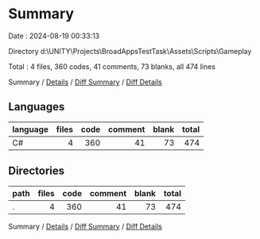 # Summary

Date : 2024-08-19 00:33:13

Directory d:\\UNITY\\Projects\\BroadAppsTestTask\\Assets\\Scripts\\Gameplay

Total : 4 files,  360 codes, 41 comments, 73 blanks, all 474 lines

Summary / [Details](details.md) / [Diff Summary](diff.md) / [Diff Details](diff-details.md)

## Languages
| language | files | code | comment | blank | total |
| :--- | ---: | ---: | ---: | ---: | ---: |
| C# | 4 | 360 | 41 | 73 | 474 |

## Directories
| path | files | code | comment | blank | total |
| :--- | ---: | ---: | ---: | ---: | ---: |
| . | 4 | 360 | 41 | 73 | 474 |

Summary / [Details](details.md) / [Diff Summary](diff.md) / [Diff Details](diff-details.md)